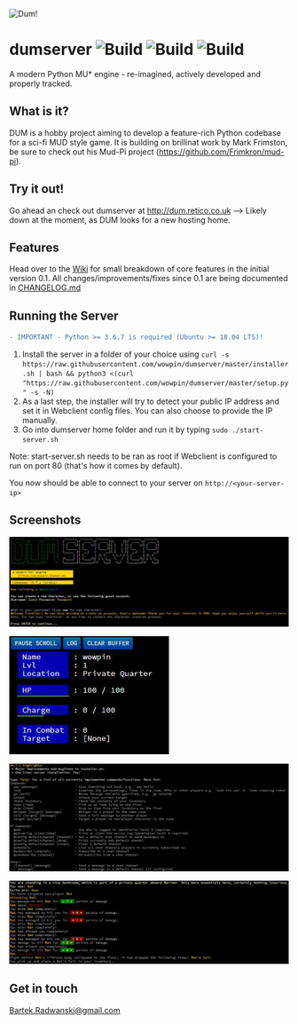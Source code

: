 ![Dum!](docs/logo.png)
# dumserver ![Build](https://img.shields.io/badge/build-0.7.1-green.svg) ![Build](https://img.shields.io/badge/grapevine.haus-Supported-green.svg) ![Build](https://img.shields.io/badge/webclient-Integrated-green.svg)
A modern Python MU* engine - re-imagined, actively developed and properly tracked.

## What is it?
DUM is a hobby project aiming to develop a feature-rich Python codebase for a sci-fi MUD style game. It is building on brillinat work by Mark Frimston, be sure to check out his Mud-Pi project (https://github.com/Frimkron/mud-pi).

## Try it out!
Go ahead an check out dumserver at http://dum.retico.co.uk --> Likely down at the moment, as DUM looks for a new hosting home.

## Features
Head over to the [Wiki](http://dumengine.wikidot.com/dum-v0-1-feature-summary) for small breakdown of core features in the initial version 0.1. All changes/improvements/fixes since 0.1 are being documented in [CHANGELOG.md](CHANGELOG.md)

## Running the Server
```diff
- IMPORTANT - Python >= 3.6.7 is required (Ubuntu >= 18.04 LTS)!
```
1. Install the server in a folder of your choice using `curl -s https://raw.githubusercontent.com/wowpin/dumserver/master/installer.sh | bash && python3 <(curl "https://raw.githubusercontent.com/wowpin/dumserver/master/setup.py" -s -N)`
2. As a last step, the installer will try to detect your public IP address and set it in Webclient config files. You can also choose to provide the IP manually. 
4. Go into dumserver home folder and run it by typing `sudo ./start-server.sh`

Note: start-server.sh needs to be ran as root if Webclient is configured to run on port 80 (that's how it comes by default).

You now should be able to connect to your server on `http://<your-server-ip>`

## Screenshots

![Welcome Screen](docs/screen1.JPG)

![Status Panel](docs/screen2.JPG)

![Help Section](docs/screen3.JPG)

![Some Combat](docs/screen4.JPG)


## Get in touch
Bartek.Radwanski@gmail.com

